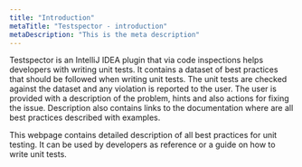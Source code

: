 ```yaml
---
title: "Introduction"
metaTitle: "Testspector - introduction"
metaDescription: "This is the meta description"
---
```


Testspector is an IntelliJ IDEA plugin that via code inspections helps developers with writing unit tests. It contains a dataset of best practices that should be followed when writing unit tests.
The unit tests are checked against the dataset and any violation is reported to the user. The user is provided with a description of the problem, hints and also actions for fixing the issue.
Description also contains links to the documentation where are all best practices described with examples.

This webpage contains detailed description of all best practices for unit testing. It can be used by developers as reference or a guide on how to write unit tests.
